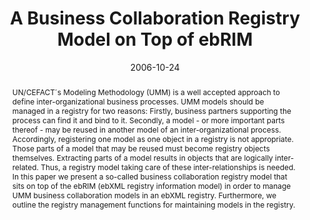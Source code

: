 ---
abstract: 'UN/CEFACT´s Modeling Methodology (UMM) is a well accepted approach to define
  inter-organizational business processes. UMM models should be managed in a registry
  for two reasons: Firstly, business partners supporting the process can find it and
  bind to it. Secondly, a model - or more important parts thereof - may be reused
  in another model of an inter-organizational process. Accordingly, registering one
  model as one object in a registry is not appropriate. Those parts of a model that
  may be reused must become registry objects themselves. Extracting parts of a model
  results in objects that are logically inter-related. Thus, a registry model taking
  care of these inter-relationships is needed. In this paper we present a so-called
  business collaboration registry model that sits on top of the ebRIM (ebXML registry
  information model) in order to manage UMM business collaboration models in an ebXML
  registry. Furthermore, we outline the registry management functions for maintaining
  models in the registry.'
authors:
- Birgit Hofreiter
- Christian Huemer
- Marco Zapletal
date: '2006-10-24'
featured: false
links:
- name: Publik
  url: https://publik.tuwien.ac.at/showentry.php?ID=140531&lang=2
publication: 'Vortrag: IEEE International Conference on e-Business Engineering (ICEBE''06),
  Shanghai, China; 24.10.2006 - 26.10.2006; in: "Proceedings of the IEEE International
  Conference on e-Business Engineering (ICEBE''06)", IEEE Computer Society, (2006),
  S. 392 - 400'
publication_types:
- '1'
publishDate: '2006-10-24'
title: A Business Collaboration Registry Model on Top of ebRIM
url_pdf: ''
---